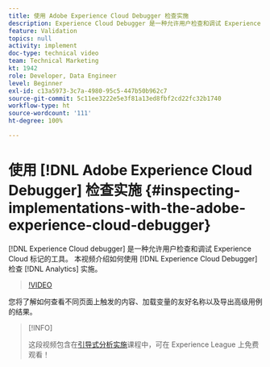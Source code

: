 ```yaml
---
title: 使用 Adobe Experience Cloud Debugger 检查实施
description: Experience Cloud Debugger 是一种允许用户检查和调试 Experience Cloud 标记的工具。 本视频介绍如何使用 Experience Cloud Debugger 检查 Analytics 实施。
feature: Validation
topics: null
activity: implement
doc-type: technical video
team: Technical Marketing
kt: 1942
role: Developer, Data Engineer
level: Beginner
exl-id: c13a5973-3c7a-4980-95c5-447b50b962c7
source-git-commit: 5c11ee3222e5e3f81a13ed8fbf2cd22fc32b1740
workflow-type: ht
source-wordcount: '111'
ht-degree: 100%

---
```


# 使用 [!DNL Adobe Experience Cloud Debugger] 检查实施 {#inspecting-implementations-with-the-adobe-experience-cloud-debugger}

[!DNL Experience Cloud debugger] 是一种允许用户检查和调试 Experience Cloud 标记的工具。 本视频介绍如何使用 [!DNL Experience Cloud Debugger] 检查 [!DNL Analytics] 实施。

>[!VIDEO](https://video.tv.adobe.com/v/23878/?quality=12)

您将了解如何查看不同页面上触发的内容、加载变量的友好名称以及导出高级用例的结果。

>[!INFO]
>
> 这段视频包含在[引导式分析实施](https://experienceleague.adobe.com/?recommended=Analytics-D-1-2019.1)课程中，可在 Experience League 上免费观看！